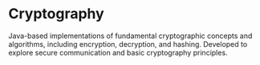 # Cryptography
Java-based implementations of fundamental cryptographic concepts and algorithms, including encryption, decryption, and hashing. Developed to explore secure communication and basic cryptography principles.
